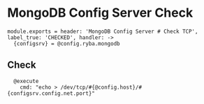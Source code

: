 
# MongoDB Config Server Check

    module.exports = header: 'MongoDB Config Server # Check TCP', label_true: 'CHECKED', handler: ->
      {configsrv} = @config.ryba.mongodb

## Check

      @execute
        cmd: "echo > /dev/tcp/#{@config.host}/#{configsrv.config.net.port}"
